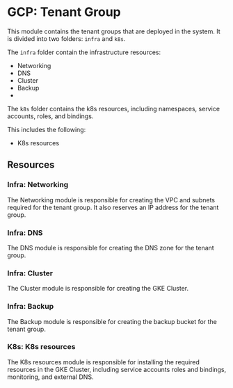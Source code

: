 # GCP: Tenant Group

This module contains the tenant groups that are deployed in the system. 
It is divided into two folders: `infra` and `k8s`.

The `infra` folder contain the infrastructure resources:
- Networking
- DNS
- Cluster
- Backup
- 
The `k8s` folder contains the k8s resources, including namespaces, service accounts, roles, and bindings.

This includes the following:
- K8s resources

## Resources

### Infra: Networking

The Networking module is responsible for creating the VPC and subnets required for the tenant group. It also reserves an IP address for the tenant group.


### Infra: DNS

The DNS module is responsible for creating the DNS zone for the tenant group.


### Infra: Cluster

The Cluster module is responsible for creating the GKE Cluster.


### Infra: Backup

The Backup module is responsible for creating the backup bucket for the tenant group.


### K8s: K8s resources

The K8s resources module is responsible for installing the required resources in the GKE Cluster, including service accounts roles and bindings, monitoring, and external DNS.

